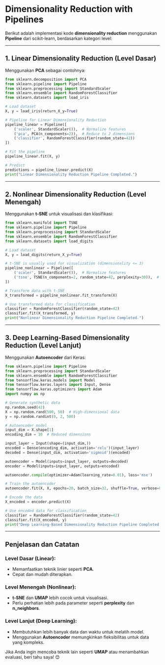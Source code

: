 # Dimensionality Reduction with Pipelines

Berikut adalah implementasi kode **dimensionality reduction** menggunakan **Pipeline** dari scikit-learn, berdasarkan kategori level:  

---

## **1. Linear Dimensionality Reduction (Level Dasar)**

Menggunakan **PCA** sebagai contohnya:  
```python
from sklearn.decomposition import PCA
from sklearn.pipeline import Pipeline
from sklearn.preprocessing import StandardScaler
from sklearn.ensemble import RandomForestClassifier
from sklearn.datasets import load_iris

# Load dataset
X, y = load_iris(return_X_y=True)

# Pipeline for Linear Dimensionality Reduction
pipeline_linear = Pipeline([
    ('scaler', StandardScaler()),  # Normalize features
    ('pca', PCA(n_components=2)),  # Reduce to 2 dimensions
    ('classifier', RandomForestClassifier(random_state=42))
])

# Fit the pipeline
pipeline_linear.fit(X, y)

# Predict
predictions = pipeline_linear.predict(X)
print("Linear Dimensionality Reduction Pipeline Completed.")
```

---

## **2. Nonlinear Dimensionality Reduction (Level Menengah)**

Menggunakan **t-SNE** untuk visualisasi dan klasifikasi:  
```python
from sklearn.manifold import TSNE
from sklearn.pipeline import Pipeline
from sklearn.preprocessing import StandardScaler
from sklearn.ensemble import RandomForestClassifier
from sklearn.datasets import load_digits

# Load dataset
X, y = load_digits(return_X_y=True)

# t-SNE is usually used for visualization (dimensionality <= 3)
pipeline_nonlinear = Pipeline([
    ('scaler', StandardScaler()),  # Normalize features
    ('tsne', TSNE(n_components=2, random_state=42, perplexity=30)),  # Reduce to 2D
])

# Transform data with t-SNE
X_transformed = pipeline_nonlinear.fit_transform(X)

# Use transformed data for classification
classifier = RandomForestClassifier(random_state=42)
classifier.fit(X_transformed, y)
print("Nonlinear Dimensionality Reduction Pipeline Completed.")
```

---

## **3. Deep Learning-Based Dimensionality Reduction (Level Lanjut)**

Menggunakan **Autoencoder** dari Keras:  
```python
from sklearn.pipeline import Pipeline
from sklearn.preprocessing import StandardScaler
from sklearn.ensemble import RandomForestClassifier
from tensorflow.keras.models import Model
from tensorflow.keras.layers import Input, Dense
from tensorflow.keras.optimizers import Adam
import numpy as np

# Generate synthetic data
np.random.seed(42)
X = np.random.rand(500, 50)  # High-dimensional data
y = np.random.randint(0, 2, 500)

# Autoencoder model
input_dim = X.shape[1]
encoding_dim = 10  # Reduced dimensions

input_layer = Input(shape=(input_dim,))
encoded = Dense(encoding_dim, activation='relu')(input_layer)
decoded = Dense(input_dim, activation='sigmoid')(encoded)

autoencoder = Model(inputs=input_layer, outputs=decoded)
encoder = Model(inputs=input_layer, outputs=encoded)

autoencoder.compile(optimizer=Adam(learning_rate=0.01), loss='mse')

# Train the autoencoder
autoencoder.fit(X, X, epochs=20, batch_size=32, shuffle=True, verbose=0)

# Encode the data
X_encoded = encoder.predict(X)

# Use encoded data for classification
classifier = RandomForestClassifier(random_state=42)
classifier.fit(X_encoded, y)
print("Deep Learning-Based Dimensionality Reduction Pipeline Completed.")
```

---

## Penjelasan dan Catatan

### **Level Dasar (Linear):**  
- Memanfaatkan teknik linier seperti **PCA**.  
- Cepat dan mudah diterapkan.  

### **Level Menengah (Nonlinear):**  
- **t-SNE** dan **UMAP** lebih cocok untuk visualisasi.  
- Perlu perhatian lebih pada parameter seperti **perplexity** dan **n_neighbors**.  

### **Level Lanjut (Deep Learning):**  
- Membutuhkan lebih banyak data dan waktu untuk melatih model.  
- Menggunakan **Autoencoder** memungkinkan fleksibilitas untuk data yang kompleks.  

Jika Anda ingin mencoba teknik lain seperti **UMAP** atau menambahkan evaluasi, beri tahu saya! 😊


